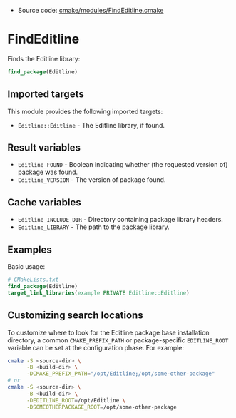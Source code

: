 <!-- This is auto-generated file. -->
* Source code: [cmake/modules/FindEditline.cmake](https://github.com/petk/php-build-system/blob/master/cmake/cmake/modules/FindEditline.cmake)

# FindEditline

Finds the Editline library:

```cmake
find_package(Editline)
```

## Imported targets

This module provides the following imported targets:

* `Editline::Editline` - The Editline library, if found.

## Result variables

* `Editline_FOUND` - Boolean indicating whether (the requested version of)
  package was found.
* `Editline_VERSION` - The version of package found.

## Cache variables

* `Editline_INCLUDE_DIR` - Directory containing package library headers.
* `Editline_LIBRARY` - The path to the package library.

## Examples

Basic usage:

```cmake
# CMakeLists.txt
find_package(Editline)
target_link_libraries(example PRIVATE Editline::Editline)
```

## Customizing search locations

To customize where to look for the Editline package base
installation directory, a common `CMAKE_PREFIX_PATH` or
package-specific `EDITLINE_ROOT` variable can be set at
the configuration phase. For example:

```sh
cmake -S <source-dir> \
      -B <build-dir> \
      -DCMAKE_PREFIX_PATH="/opt/Editline;/opt/some-other-package"
# or
cmake -S <source-dir> \
      -B <build-dir> \
      -DEDITLINE_ROOT=/opt/Editline \
      -DSOMEOTHERPACKAGE_ROOT=/opt/some-other-package
```
